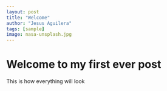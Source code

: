 ```yaml
---
layout: post
title: "Welcome"
author: "Jesus Aguilera"
tags: [sample]
image: nasa-unsplash.jpg
---
```


# Welcome to my first ever post

This is how everything will look
